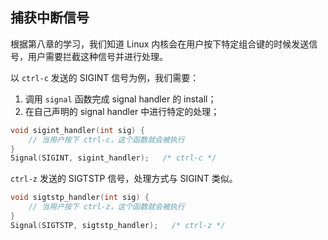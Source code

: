 
## 捕获中断信号

根据第八章的学习，我们知道 Linux 内核会在用户按下特定组合键的时候发送信号，用户需要拦截这种信号并进行处理。

以 `ctrl-c` 发送的 SIGINT 信号为例，我们需要：

1. 调用 `signal` 函数完成 signal handler 的 install；
2. 在自己声明的 signal handler 中进行特定的处理；

```c
void sigint_handler(int sig) {
    // 当用户按下 ctrl-c，这个函数就会被执行
}
Signal(SIGINT, sigint_handler);   /* ctrl-c */
```

`ctrl-z` 发送的 SIGTSTP 信号，处理方式与 SIGINT 类似。

```c
void sigtstp_handler(int sig) {
    // 当用户按下 ctrl-z，这个函数就会被执行
}
Signal(SIGTSTP, sigtstp_handler);   /* ctrl-z */
```

